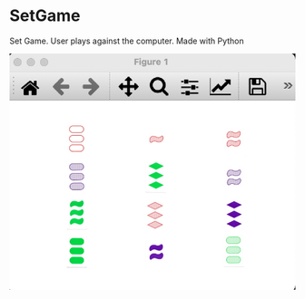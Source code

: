 # SetGame

Set Game. User plays against the computer. Made with Python

![alt text](setGame.jpg "Set Game Image")
